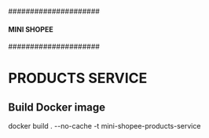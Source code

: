 #####################
#### MINI SHOPEE ####
#####################

# PRODUCTS SERVICE
## Build Docker image
docker build . --no-cache -t mini-shopee-products-service